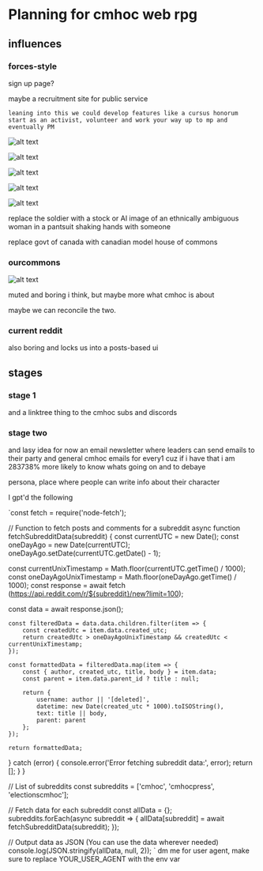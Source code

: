 # Planning for cmhoc web rpg

## influences

### forces-style

sign up page?

maybe a recruitment site for public service

    leaning into this we could develop features like a cursus honorum
    start as an activist, volunteer and work your way up to mp and eventually PM

![alt text](image.png)

![alt text](image-1.png)

![alt text](image-2.png)

![alt text](image-3.png)

![alt text](image-4.png)

replace the soldier with a stock or AI image of an ethnically ambiguous woman in a pantsuit shaking hands with someone

replace govt of canada with canadian model house of commons

### ourcommons

![alt text](image-5.png)

muted and boring i think, but maybe more what cmhoc is about

maybe we can reconcile the two.

### current reddit

also boring and locks us into a posts-based ui

## stages

### stage 1

and a linktree thing to the cmhoc subs and discords

### stage two

and
lasy idea for now
an email newsletter
where leaders can send emails to their party
and general cmhoc emails for every1
cuz if i have that i am 283738% more likely to know whats going on and to debaye

persona, place where people can write info about their character

I gpt'd the following

`const fetch = require('node-fetch');

// Function to fetch posts and comments for a subreddit
async function fetchSubredditData(subreddit) {
const currentUTC = new Date();
const oneDayAgo = new Date(currentUTC);
oneDayAgo.setDate(currentUTC.getDate() - 1);

const currentUnixTimestamp = Math.floor(currentUTC.getTime() / 1000);
const oneDayAgoUnixTimestamp = Math.floor(oneDayAgo.getTime() / 1000);
const response = await fetch (https://api.reddit.com/r/${subreddit}/new?limit=100);

const data = await response.json();

    const filteredData = data.data.children.filter(item => {
        const createdUtc = item.data.created_utc;
        return createdUtc > oneDayAgoUnixTimestamp && createdUtc < currentUnixTimestamp;
    });

    const formattedData = filteredData.map(item => {
        const { author, created_utc, title, body } = item.data;
        const parent = item.data.parent_id ? title : null;

        return {
            username: author || '[deleted]',
            datetime: new Date(created_utc * 1000).toISOString(),
            text: title || body,
            parent: parent
        };
    });

    return formattedData;
} catch (error) {
    console.error('Error fetching subreddit data:', error);
    return [];
}
}

// List of subreddits
const subreddits = ['cmhoc', 'cmhocpress', 'electionscmhoc'];

// Fetch data for each subreddit
const allData = {};
subreddits.forEach(async subreddit => {
allData[subreddit] = await fetchSubredditData(subreddit);
});

// Output data as JSON (You can use the data wherever needed)
console.log(JSON.stringify(allData, null, 2));
`
dm me for user agent, make sure to replace YOUR_USER_AGENT with the env var



